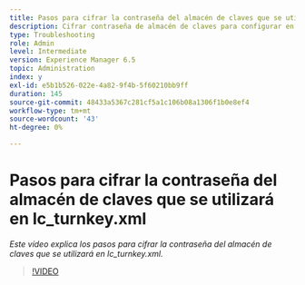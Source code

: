 ```yaml
---
title: Pasos para cifrar la contraseña del almacén de claves que se utilizará en lc_turnkey.xml
description: Cifrar contraseña de almacén de claves para configurar en archivo lc_turnkey.xml
type: Troubleshooting
role: Admin
level: Intermediate
version: Experience Manager 6.5
topic: Administration
index: y
exl-id: e5b1b526-022e-4a82-9f4b-5f60210bb9ff
duration: 145
source-git-commit: 48433a5367c281cf5a1c106b08a1306f1b0e8ef4
workflow-type: tm+mt
source-wordcount: '43'
ht-degree: 0%

---
```


# Pasos para cifrar la contraseña del almacén de claves que se utilizará en lc_turnkey.xml

*Este vídeo explica los pasos para cifrar la contraseña del almacén de claves que se utilizará en lc_turnkey.xml.*

>[!VIDEO](https://video.tv.adobe.com/v/3417694?quality=12&learn=on&captions=spa)
